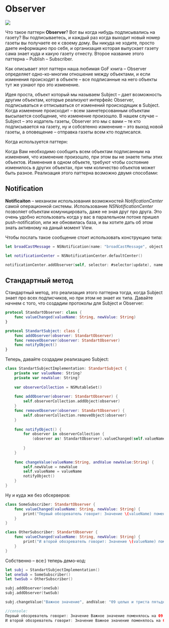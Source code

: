 # Observer

<img src="https://github.com/dinozavr2005/ios-library/blob/main/%D0%A8%D0%B0%D0%B1%D0%BB%D0%BE%D0%BD%D1%8B%20%D0%BF%D1%80%D0%BE%D0%B3%D1%80%D0%B0%D0%BC%D0%BC%D0%B8%D1%80%D0%BE%D0%B2%D0%B0%D0%BD%D0%B8%D1%8F%20Swift/Observer/example-observer.gif"/>

Что такое паттерн **Observer**? Вот вы когда нибудь подписывались на газету? Вы подписываетесь, и каждый раз когда выходит новый номер газеты вы получаете ее к своему дому. Вы никуда не ходите, просто даете информацию про себя, и организация которая выпускает газету сама знает куда и какую газету отнесту. Второе название этого паттерна – Publish – Subscriber.

Как описывает этот паттерн наша любимая GoF книга – Observer определяет одно-ко-многим отношение между объектами, и если изменения происходят в объекте – все подписанные на него объекты тут же узнают про это изменение.

Идея проста, объект который мы называем Subject – дает возможность другим объектам, которые реализуют интерфейс Observer, подписываться и отписываться от изменений происходящик в Subject. Когда изменение происходит – всем заинетерсованным объектам высылается сообщение, что изменение произошло. В нашем случае – Subject – это издатель газеты, Observer это мы с вами – те кто подписывается на газету, ну и собсвтенно изменение – это выход новой газеты, а оповещение – отправка газеты всем кто подписался.

Когда используется паттерн:

Когда Вам необходимо сообщить всем объектам подписанным на изменения, что изменение произошло, при этом вы не знаете типы этих объектов.
Изменения в одном объекте, требуют чтобы состояние изменилось в других объектах, при чем количество объектов может быть разное.
Реализация этого паттерна возможно двумя способами:

## Notification

**Notificaiton** – механизм использования возможностей *NotificationCenter* самой операционной системы. Использование *NSNotificationCenter* позволяет объектам комуницировать, даже не зная друг про друга. Это очень удобно использовать когда у вас в паралельном потоке пришел push-notification, или же обновилась база, и вы хотите дать об этом знать активному на даный момент View.

Чтобы послать такое сообщение стоит использовать конструкцию типа:

```swift
let broadCastMessage = NSNotification(name: "broadCastMessage", object: nil)

let notificationCenter = NSNotificationCenter.defaultCenter()

notificationCenter.addObserver(self, selector: #selector(update), name: "bradCastMessage", object: nil)
```
## Стандартный метод

Стандартный метод, это реализация этого паттерна тогда, когда Subject знает про всех подписчиков, но при этом не знает их типа. Давайте начнем с того, что создадим протоколы для Subject и Observer:
```swift
protocol StandartObserver: class {
    func valueChanged(valueName: String, newValue: String)
}

protocol StandartSubject: class {
    func addObserver(observer: StandartObserver)
    func removeObserver(observer: StandartObserver)
    func notifyObject()
}
```
Теперь, давайте создадим реализацию Subject:
```swift
class StandartSubjectImplementation: StandartSubject {
    private var valueName: String?
    private var newValue: String?
    
    var observerCollection = NSMutableSet()
    
    func addObserver(observer: StandartObserver) {
        self.observerCollection.addObject(observer)
    }
    func removeObserver(observer: StandartObserver) {
        self.observerCollection.removeObject(observer)
    }
    
    func notifyObject() {
        for observer in observerCollection {
            (observer as! StandartObserver).valueChanged(self.valueName!, newValue: self.newValue!)
            
        }
    }
    
    func changeValue(valueName:String, andValue newValue:String) {
        self.newValue = newValue
        self.valueName = valueName
        notifyObject()
    }
}
```
Ну и куда же без обсерверов:
```swift
class SomeSubscriber: StandartObserver {
    func valueChanged(valueName: String, newValue: String) {
        print("Первый обозреватель говорит: Значение \(valueName) поменялось на \(newValue)")
    }
}

class OtherSubscriber: StandartObserver {
    func valueChanged(valueName: String, newValue: String) {
        print("И второй обозреватель говорит: Значение \(valueName) поменялось на \(newValue)")
    }
}
```
Собственно – все:) теперь демо-код:
```swift
let subj = StandartSubjectImplementation()
let oneSub = SomeSubscriber()
let twoSub = OtherSubscriber()

subj.addObserver(oneSub)
subj.addObserver(twoSub)

subj.changeValue("Важное значение", andValue: "09 целых и триста пятьдесять восемь тысячных")

//console:
Первый обозреватель говорит: Значение Важное значение поменялось на 09 целых и триста пятьдесять восемь тысячных
И второй обозреватель говорит: Значение Важное значение поменялось на 09 целых и триста пятьдесять восемь тысячных
```



